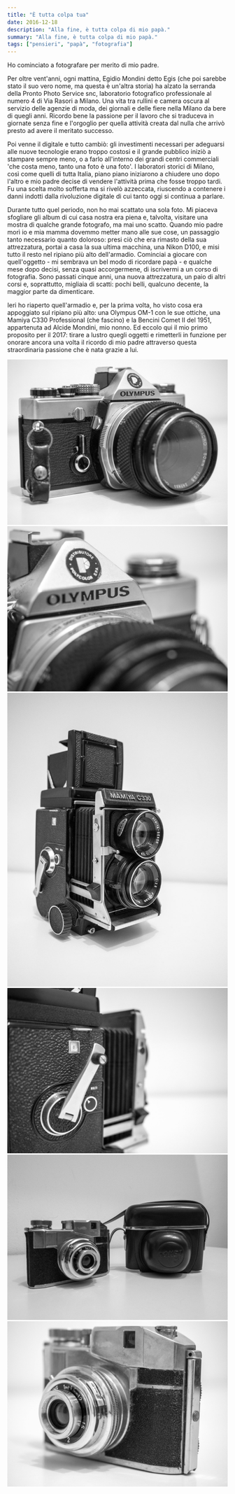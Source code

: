 ```yaml
---
title: "È tutta colpa tua"
date: 2016-12-18
description: "Alla fine, è tutta colpa di mio papà."
summary: "Alla fine, è tutta colpa di mio papà."
tags: ["pensieri", "papà", "fotografia"]
---
```


Ho cominciato a fotografare per merito di mio padre.

Per oltre vent'anni, ogni mattina, Egidio Mondini detto Egis (che poi sarebbe stato il suo vero nome, ma questa è un'altra storia) ha alzato la serranda della Pronto Photo Service snc, laboratorio fotografico professionale al numero 4 di Via Rasori a Milano. Una vita tra rullini e camera oscura al servizio delle agenzie di moda, dei giornali e delle fiere nella Milano da bere di quegli anni.
Ricordo bene la passione per il lavoro che si traduceva in giornate senza fine e l'orgoglio per quella attività creata dal nulla che arrivò presto ad avere il meritato successo.

Poi venne il digitale e tutto cambiò: gli investimenti necessari per adeguarsi alle nuove tecnologie erano troppo costosi e il grande pubblico iniziò a stampare sempre meno, o a farlo all'interno dei grandi centri commerciali 'che costa meno, tanto una foto è una foto'.
I laboratori storici di Milano, così come quelli di tutta Italia, piano piano iniziarono a chiudere uno dopo l'altro e mio padre decise di vendere l'attività prima che fosse troppo tardi.
Fu una scelta molto sofferta ma si rivelò azzeccata, riuscendo a contenere i danni indotti dalla rivoluzione digitale di cui tanto oggi si continua a parlare.

Durante tutto quel periodo, non ho mai scattato una sola foto. Mi piaceva sfogliare gli album di cui casa nostra era piena e, talvolta, visitare una mostra di qualche grande fotografo, ma mai uno scatto. Quando mio padre morì io e mia mamma dovemmo metter mano alle sue cose, un passaggio tanto necessario quanto doloroso: presi ciò che era rimasto della sua attrezzatura, portai a casa la sua ultima macchina, una Nikon D100, e misi tutto il resto nel ripiano più alto dell'armadio.
Cominciai a giocare con quell'oggetto - mi sembrava un bel modo di ricordare papà - e qualche mese dopo decisi, senza quasi accorgermene, di iscrivermi a un corso di fotografia. Sono passati cinque anni, una nuova attrezzatura, un paio di altri corsi e, soprattutto, migliaia di scatti: pochi belli, qualcuno decente, la maggior parte da dimenticare.

Ieri ho riaperto quell'armadio e, per la prima volta, ho visto cosa era appoggiato sul ripiano più alto: una Olympus OM-1 con le sue ottiche, una Mamiya C330 Professional (che fascino) e la Bencini Comet II del 1951, appartenuta ad Alcide Mondini, mio nonno.
Ed eccolo qui il mio primo proposito per il 2017: tirare a lustro quegli oggetti e rimetterli in funzione per onorare ancora una volta il ricordo di mio padre attraverso questa straordinaria passione che è nata grazie a lui.

![](images/Oldie10.jpg)
![](images/Oldie13.jpg)
![](images/Oldie8.jpg)
![](images/Oldie7.jpg)
![](images/Oldie11.jpg)
![](images/Oldie2.jpg)